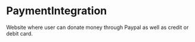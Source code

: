 # PaymentIntegration
Website where user can donate money through Paypal as well as credit or debit card. 
